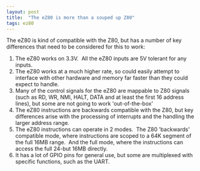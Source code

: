 ```yaml
---
layout: post
title:  "The eZ80 is more than a souped up Z80"
tags: ez80
---
```


<p>The eZ80 is kind of compatible with the Z80, but has a number of key differences that need to be considered for this to work:<br></p>

<ol><li>The eZ80 works on 3.3V.&nbsp; All the eZ80 inputs are 5V tolerant for any inputs.</li><li>The eZ80 works at a much higher rate, so could easily attempt to interface with other hardware and memory far faster than they could expect to handle.</li><li>Many of the control signals for the eZ80 are mappable to Z80 signals (such as RD, WR, NMI, HALT, DATA and at least the first 16 address lines), but some are not going to work 'out-of-the-box'</li><li>The eZ80 instructions are backwards compatible with the Z80, but key differences arise with the processing of interrupts and the handling the larger address range.</li><li>The eZ80 instructions can operate in 2 modes.&nbsp; The Z80 'backwards' compatible mode, where instructions are scoped to a 64K segment of the full 16MB range.&nbsp; And the full mode, where the instructions can access the full 24-but 16MB directly.</li><li>It has a lot of GPIO pins for general use, but some are multiplexed with specific functions, such as the UART.</li></ol>

